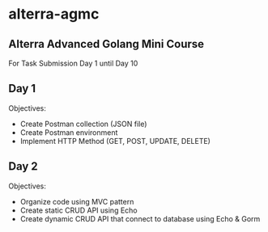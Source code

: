 # alterra-agmc
## Alterra Advanced Golang Mini Course

For Task Submission Day 1 until Day 10
 
## Day 1
Objectives:
- Create Postman collection (JSON file)
- Create Postman environment
- Implement HTTP Method (GET, POST, UPDATE, DELETE) 

## Day 2
Objectives:
- Organize code using MVC pattern
- Create static CRUD API using Echo
- Create dynamic CRUD API that connect to database using Echo & Gorm
